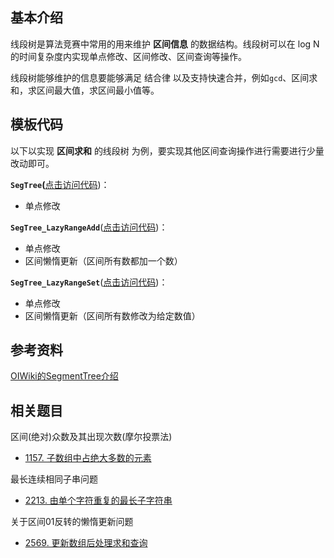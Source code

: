 ## 基本介绍

线段树是算法竞赛中常用的用来维护 **区间信息** 的数据结构。线段树可以在 log N 的时间复杂度内实现单点修改、区间修改、区间查询等操作。

线段树能够维护的信息要能够满足 结合律 以及支持快速合并，例如`gcd`、区间求和，求区间最大值，求区间最小值等。





## 模板代码

以下以实现 **区间求和** 的线段树 为例，要实现其他区间查询操作进行需要进行少量改动即可。

**`SegTree`(**[点击访问代码](https://github.com/qxf-72/Codeforces-Cpp/blob/main/copypasta/data_structure/segment_tree/SegTree.cpp))：

- 单点修改

**`SegTree_LazyRangeAdd`**([点击访问代码](https://github.com/qxf-72/Codeforces-Cpp/blob/main/copypasta/data_structure/segment_tree/SegTree_LazyRangeAdd.cpp))：

- 单点修改
- 区间懒惰更新（区间所有数都加一个数）

**`SegTree_LazyRangeSet`**([点击访问代码](https://github.com/qxf-72/Codeforces-Cpp/blob/main/copypasta/data_structure/segment_tree/SegTree_LazyRangeSet.cpp))：

- 单点修改
- 区间懒惰更新（区间所有数修改为给定数值）





## 参考资料

[OIWiki的SegmentTree介绍](https://oi-wiki.org/ds/seg/)





## 相关题目

区间(绝对)众数及其出现次数(摩尔投票法)

- [1157. 子数组中占绝大多数的元素](https://leetcode.cn/problems/online-majority-element-in-subarray/)

最长连续相同子串问题

- [2213. 由单个字符重复的最长子字符串](https://leetcode.cn/problems/longest-substring-of-one-repeating-character/)

关于区间01反转的懒惰更新问题

- [2569. 更新数组后处理求和查询](https://leetcode.cn/problems/handling-sum-queries-after-update/)    



